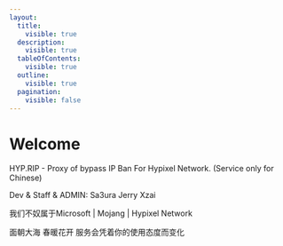 ```yaml
---
layout:
  title:
    visible: true
  description:
    visible: true
  tableOfContents:
    visible: true
  outline:
    visible: true
  pagination:
    visible: false
---
```


# Welcome

HYP.RIP - Proxy of bypass IP Ban For Hypixel Network. (Service only for Chinese)

Dev & Staff & ADMIN: Sa3ura Jerry Xzai

我们不奴属于Microsoft | Mojang | Hypixel Network

面朝大海 春暖花开 服务会凭着你的使用态度而变化
